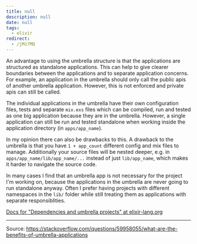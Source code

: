 ```yaml
---
title: null
description: null
date: null
tags:
  - elixir
redirect:
  - /jMz7MQ
---
```


An advantage to using the umbrella structure is that the applications are structured as standalone applications. This can help to give clearer boundaries between the applications and to separate application concerns. For example, an application in the umbrella should only call the public apis of another umbrella application. However, this is not enforced and private apis can still be called.

The individual applications in the umbrella have their own configuration files, tests and separate `mix.exs` files which can be compiled, run and tested as one big application because they are in the umbrella. However, a single application can still be run and tested standalone when working inside the application directory (in `apps/app_name`).

In my opinion there can also be drawbacks to this. A drawback to the umbrella is that you have `1 + app_count` different config and mix files to manage. Additionally your source files will be nested deeper, e.g. in `apps/app_name/lib/app_name/...` instead of just `lib/app_name`, which makes it harder to navigate the source code.

In many cases I find that an umbrella app is not necessary for the project I'm working on, because the applications in the umbrella are never going to run standalone anyway. Often I prefer having projects with different namespaces in the `lib/` folder while still treating them as applications with separate responsiblities.

[Docs for "Dependencies and umbrella projects" at elixir-lang.org](https://elixir-lang.org/getting-started/mix-otp/dependencies-and-umbrella-projects.html)

---

Source: https://stackoverflow.com/questions/59958055/what-are-the-benefits-of-umbrella-applications
